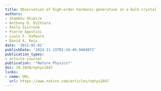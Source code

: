 ```yaml
---
title: Observation of high-order harmonic generation in a bulk crystal
authors:
- Shambhu Ghimire
- Anthony D. DiChiara
- Emily Sistrunk
- Pierre Agostini
- Louis F. DiMauro
- David A. Reis
date: '2011-02-01'
publishDate: '2024-11-15T01:34:49.948497Z'
publication_types:
- article-journal
publication: '*Nature Physics*'
doi: 10.1038/nphys1847
links:
- name: URL
  url: https://www.nature.com/articles/nphys1847
---
```


